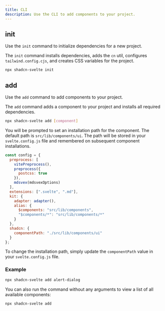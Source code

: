 ```yaml
---
title: CLI
description: Use the CLI to add components to your project.
---
```


## init

Use the `init` command to initialize dependencies for a new project.

The `init` command installs dependencies, adds the `cn` util, configures `tailwind.config.cjs`, and creates CSS variables for the project.

```bash
npx shadcn-svelte init
```

## add

Use the `add` command to add components to your project.

The `add` command adds a component to your project and installs all required dependencies.

```bash
npx shadcn-svelte add [component]
```

You will be prompted to set an installation path for the component. The default path is `src/lib/components/ui`. The path will be stored in your `svelte.config.js` file and remembered on subsequent component installations.

```js title="svelte.config.js" {17-19}
const config = {
  preprocess: [
    vitePreprocess(),
    preprocess({
      postcss: true
    }),
    mdsvex(mdsvexOptions)
  ],
  extensions: [".svelte", ".md"],
  kit: {
    adapter: adapter(),
    alias: {
      $components: "src/lib/components",
      "$components/*": "src/lib/components/*"
    }
  },
  shadcn: {
    componentPath: "./src/lib/components/ui"
  }
};
```

To change the installation path, simply update the `componentPath` value in your `svelte.config.js` file.

### Example

```bash
npx shadcn-svelte add alert-dialog
```

You can also run the command without any arguments to view a list of all available components:

```bash
npx shadcn-svelte add
```
